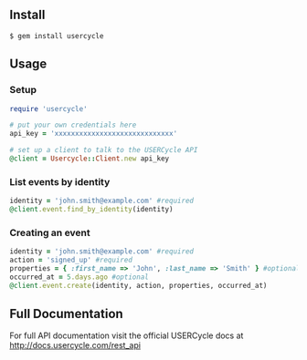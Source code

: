 ## Install

```
$ gem install usercycle
```

## Usage

### Setup

``` ruby
require 'usercycle'

# put your own credentials here
api_key = 'xxxxxxxxxxxxxxxxxxxxxxxxxxxxx'

# set up a client to talk to the USERCycle API
@client = Usercycle::Client.new api_key
```

###  List events by identity

```ruby
identity = 'john.smith@example.com' #required
@client.event.find_by_identity(identity)
```

### Creating an event

```ruby
identity = 'john.smith@example.com' #required
action = 'signed_up' #required
properties = { :first_name => 'John', :last_name => 'Smith' } #optional
occurred_at = 5.days.ago #optional
@client.event.create(identity, action, properties, occurred_at)
```

## Full Documentation

For full API documentation visit the official USERCycle docs at http://docs.usercycle.com/rest_api